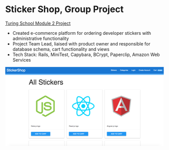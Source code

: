 # Sticker Shop, Group Project
[Turing School Module 2 Project](https://github.com/turingschool/curriculum/blob/master/source/projects/little_shop.markdown) <br>
* Created e-commerce platform for ordering developer stickers with administrative functionality
* Project Team Lead, liaised with product owner and responsible for database schema, cart functionality and views
* Tech Stack: Rails, MiniTest, Capybara, BCrypt, Paperclip, Amazon Web Services

![Sticker Shop Screenshot](/public/screenshot.png)

